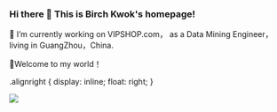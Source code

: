 ### Hi there 👋  This is Birch Kwok's homepage!


<!--
**BirchKwok/BirchKwok** is a ✨ _special_ ✨ repository because its `README.md` (this file) appears on your GitHub profile.

Here are some ideas to get you started:

[![BirchKwok's GitHub stats](https://github-readme-stats.vercel.app/api?username=BirchKwok&count_private=true&show_icons=true&theme=vue)](https://github.com/BirchKwok/github-readme-stats)

-->

🔭 I’m currently working on VIPSHOP.com， as a Data Mining Engineer，living in GuangZhou，China.


👏Welcome to my world！

.alignright { 
display: inline; 
float: right; 
} 

<img text-align:right src="https://github-readme-stats.vercel.app/api?username=BirchKwok&count_private=true&show_icons=true&theme=vue)](https://github.com/BirchKwok/github-readme-stats" class="alignright">
